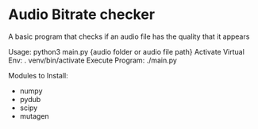 # Audio Bitrate checker

A basic program that checks if an audio file has the quality that it appears

Usage:
python3 main.py {audio folder or audio file path}
Activate Virtual Env: . venv/bin/activate
Execute Program: ./main.py

Modules to Install:
* numpy
* pydub
* scipy
* mutagen
